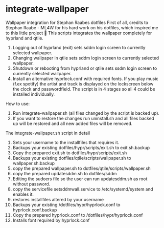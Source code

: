 # integrate-wallpaper
Wallpaper integration for Stephan Raabes dotfiles
First of all, credits to Stephan Raabe - ML4W for his hard work on his dotfiles, which inspired me to this little project 🙏
This scripts integrates the wallpaper completely for hyprland and qtile.

1. Logging out of hyprland (exit) sets sddm login screen to currently selected wallpaper.
2. Changing wallpaper in qtile sets sddm login screen to currently selected wallpaper.
3. Shutdown or rebooting from hyprland or qtile sets ssdm login screen to currently selected wallpaper.
4. Install an alternative hyprlock.conf with required fonts. If you play music (f.ex spotify) the artist and track is displayed on the lockscreen below the clock and passwordfield.
The script is in 4 stages so all 4 could be installed individually.

How to use:
1. Run integrate-wallpaper.sh (all files changed by the script is backed up).
2. If you want to restore the changes run uninstall.sh and all files backed up will be restored and all new added files will be removed.

The integrate-wallpaper.sh script in detail 
1. Sets your username to the installfiles that requires it.
2. Backups your existing dotfiles/hypr/scripts/exit.sh to exit.sh.backup
3. Copy the prepared exit.sh to dotfiles/hypr/scripts/exit.sh
4. Backups your existing dotfiles/qtile/scripts/wallpaper.sh to wallpaper.sh.backup
5. copy the prepared wallpaper.sh to dotfiles/qtile/scripts/wallpaper.sh
6. copy the prepared updatesddm.sh to dotfiles/sddm
7. Editing the sudoers file so the user can run updatesddm.sh as root without password.
8. copy the servicefile setsddmwall.service to /etc/systemd/system and enables it.
9. restores installfiles altered by your username
10. Backups your existing /dotfiles/hypr/hyprlock.conf to hyprlock.conf.backup
11. Copy the prepared hyprlock.conf to /dotfiles/hypr/hyprlock.conf
12. Installs font required by hyprlock.conf

    
